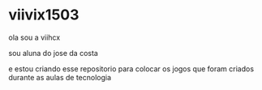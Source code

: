 # viivix1503

ola sou a viihcx

sou aluna do jose da costa

e estou criando esse repositorio para colocar os jogos que foram criados durante as aulas de tecnologia 

